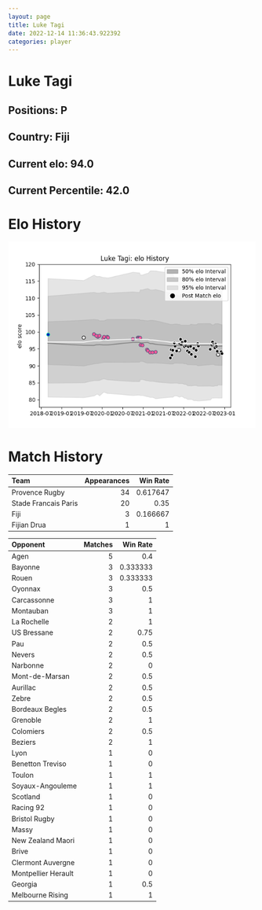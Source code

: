 ```yaml
---  
layout: page  
title: Luke Tagi  
date: 2022-12-14 11:36:43.922392  
categories: player  
---
```

# Luke Tagi

## Positions: P

## Country: Fiji

## Current elo: 94.0

## Current Percentile: 42.0

# Elo History


![elo history](history_LukeTagi.png)
# Match History


| Team                 |   Appearances |   Win Rate |
|:---------------------|--------------:|-----------:|
| Provence Rugby       |            34 |   0.617647 |
| Stade Francais Paris |            20 |   0.35     |
| Fiji                 |             3 |   0.166667 |
| Fijian Drua          |             1 |   1        |

| Opponent            |   Matches |   Win Rate |
|:--------------------|----------:|-----------:|
| Agen                |         5 |   0.4      |
| Bayonne             |         3 |   0.333333 |
| Rouen               |         3 |   0.333333 |
| Oyonnax             |         3 |   0.5      |
| Carcassonne         |         3 |   1        |
| Montauban           |         3 |   1        |
| La Rochelle         |         2 |   1        |
| US Bressane         |         2 |   0.75     |
| Pau                 |         2 |   0.5      |
| Nevers              |         2 |   0.5      |
| Narbonne            |         2 |   0        |
| Mont-de-Marsan      |         2 |   0.5      |
| Aurillac            |         2 |   0.5      |
| Zebre               |         2 |   0.5      |
| Bordeaux Begles     |         2 |   0.5      |
| Grenoble            |         2 |   1        |
| Colomiers           |         2 |   0.5      |
| Beziers             |         2 |   1        |
| Lyon                |         1 |   0        |
| Benetton Treviso    |         1 |   0        |
| Toulon              |         1 |   1        |
| Soyaux-Angouleme    |         1 |   1        |
| Scotland            |         1 |   0        |
| Racing 92           |         1 |   0        |
| Bristol Rugby       |         1 |   0        |
| Massy               |         1 |   0        |
| New Zealand Maori   |         1 |   0        |
| Brive               |         1 |   0        |
| Clermont Auvergne   |         1 |   0        |
| Montpellier Herault |         1 |   0        |
| Georgia             |         1 |   0.5      |
| Melbourne Rising    |         1 |   1        |